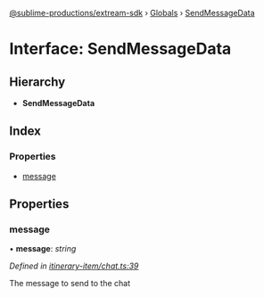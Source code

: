 [@sublime-productions/extream-sdk](../README.md) › [Globals](../globals.md) › [SendMessageData](sendmessagedata.md)

# Interface: SendMessageData

## Hierarchy

* **SendMessageData**

## Index

### Properties

* [message](sendmessagedata.md#message)

## Properties

###  message

• **message**: *string*

*Defined in [itinerary-item/chat.ts:39](https://github.com/Extream-SaaS/ex-sdk/blob/d44c660/src/itinerary-item/chat.ts#L39)*

The message to send to the chat
